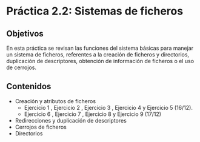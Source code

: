 # Práctica 2.2: Sistemas de ficheros

## Objetivos

En esta práctica se revisan las funciones del sistema básicas para manejar un sistema de ficheros, referentes a la creación de ficheros y directorios, duplicación de descriptores, obtención de información de ficheros o el uso de cerrojos.

## Contenidos

+ Creación y atributos de ficheros
    + Ejercicio 1 , Ejercicio 2 , Ejercicio 3 , Ejercicio 4 y Ejercicio 5 (16/12).
    + Ejercicio 6 , Ejercicio 7 , Ejercicio 8 y Ejercicio 9 (17/12)
+ Redirecciones y duplicación de descriptores
+ Cerrojos de ficheros
+ Directorios
